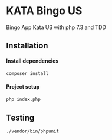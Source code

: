 # KATA Bingo US

Bingo App Kata US with php 7.3 and TDD

## Installation

#### Install dependencies

```sh
composer install
```

#### Project setup


```sh
php index.php
```

## Testing

```sh
./vendor/bin/phpunit
```
